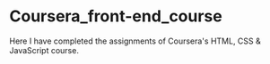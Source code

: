# Coursera_front-end_course
Here I have completed the assignments of Coursera's HTML, CSS &amp; JavaScript course.
